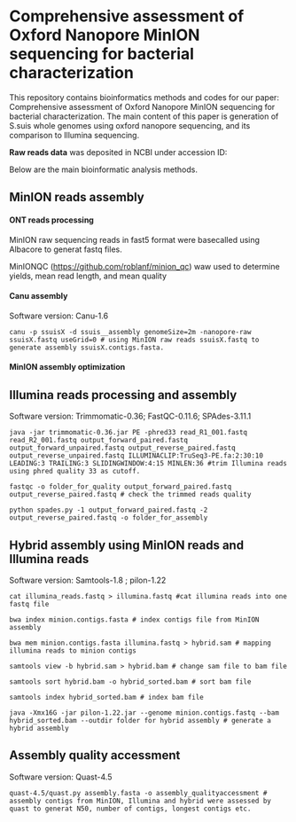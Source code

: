 # Comprehensive assessment of Oxford Nanopore MinION sequencing for bacterial characterization
This repository contains bioinformatics methods and codes for our paper: Comprehensive assessment of Oxford Nanopore MinION sequencing for bacterial characterization. The main content of this paper is generation of S.suis whole genomes using oxford nanopore sequencing, and its comparison to Illumina sequencing.
 
**Raw reads data** was deposited in NCBI under accession ID:

Below are the main bioinformatic analysis methods.

## MinION reads assembly


#### ONT reads processing

MinION raw sequencing reads in fast5 format were basecalled using Albacore to generat fastq files. 

MinIONQC (https://github.com/roblanf/minion_qc) waw used to determine yields, mean read length, and mean quality

#### Canu assembly

Software version: Canu-1.6

```
canu -p ssuisX -d ssuis__assembly genomeSize=2m -nanopore-raw ssuisX.fastq useGrid=0 # using MinION raw reads ssuisX.fastq to generate assembly ssuisX.contigs.fasta.
```
#### MinION assembly optimization

## Illumina reads processing and assembly

Software version: Trimmomatic-0.36;  FastQC-0.11.6; SPAdes-3.11.1

```
java -jar trimmomatic-0.36.jar PE -phred33 read_R1_001.fastq read_R2_001.fastq output_forward_paired.fastq output_forward_unpaired.fastq output_reverse_paired.fastq output_reverse_unpaired.fastq ILLUMINACLIP:TruSeq3-PE.fa:2:30:10 LEADING:3 TRAILING:3 SLIDINGWINDOW:4:15 MINLEN:36 #trim Illumina reads using phred quality 33 as cutoff.

fastqc -o folder_for_quality output_forward_paired.fastq output_reverse_paired.fastq # check the trimmed reads quality

python spades.py -1 output_forward_paired.fastq -2 output_reverse_paired.fastq -o folder_for_assembly
```

## Hybrid assembly using MinION reads and Illumina reads

Software version: Samtools-1.8 ; pilon-1.22

```
cat illumina_reads.fastq > illumina.fastq #cat illumina reads into one fastq file

bwa index minion.contigs.fasta # index contigs file from MinION assembly

bwa mem minion.contigs.fasta illumina.fastq > hybrid.sam # mapping illumina reads to minion contigs

samtools view -b hybrid.sam > hybrid.bam # change sam file to bam file

samtools sort hybrid.bam -o hybrid_sorted.bam # sort bam file

samtools index hybrid_sorted.bam # index bam file

java -Xmx16G -jar pilon-1.22.jar --genome minion.contigs.fastq --bam hybrid_sorted.bam --outdir folder for hybrid assembly # generate a hybrid assembly
```

## Assembly quality accessment
Software version: Quast-4.5
```
quast-4.5/quast.py assembly.fasta -o assembly_qualityaccessment # assembly contigs from MinION, Illumina and hybrid were assessed by quast to generat N50, number of contigs, longest contigs etc. 
```
